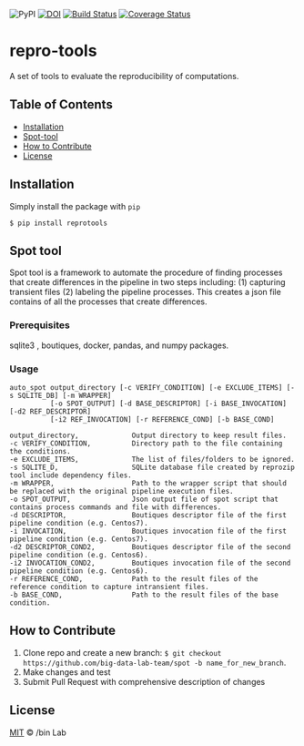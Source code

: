 ![PyPI](https://img.shields.io/pypi/v/reprotools)
[![DOI](https://zenodo.org/badge/DOI/10.5281/zenodo.3553132.svg)](https://doi.org/10.5281/zenodo.3553132)
[![Build Status](https://travis-ci.org/ali4006/spot.svg?branch=develop)](https://travis-ci.org/ali4006/spot)
[![Coverage Status](https://coveralls.io/repos/github/big-data-lab-team/spot/badge.svg?branch=develop)](https://coveralls.io/github/big-data-lab-team/spot?branch=develop)

# repro-tools
A set of tools to evaluate the reproducibility of computations.

<!-- TABLE OF CONTENTS -->
## Table of Contents

* [Installation](#installation)
* [Spot-tool](#spot-tool)
* [How to Contribute](#how-to-contribute)
* [License](#license)


## Installation

Simply install the package with `pip`

    $ pip install reprotools

## Spot tool

Spot tool is a framework to automate the procedure of 
finding processes that create differences in the pipeline in two steps including: (1) capturing transient files 
(2) labeling the pipeline processes. This creates a json file contains of all the processes that create 
differences.

### Prerequisites

sqlite3 , boutiques, docker, pandas, and numpy packages. 

### Usage

```
auto_spot output_directory [-c VERIFY_CONDITION] [-e EXCLUDE_ITEMS] [-s SQLITE_DB] [-m WRAPPER] 
          [-o SPOT_OUTPUT] [-d BASE_DESCRIPTOR] [-i BASE_INVOCATION] [-d2 REF_DESCRIPTOR] 
		  [-i2 REF_INVOCATION] [-r REFERENCE_COND] [-b BASE_COND]

output_directory,             Output directory to keep result files.
-c VERIFY_CONDITION,          Directory path to the file containing the conditions.
-e EXCLUDE_ITEMS,             The list of files/folders to be ignored.
-s SQLITE_D,                  SQLite database file created by reprozip tool include dependency files.
-m WRAPPER,                   Path to the wrapper script that should be replaced with the original pipeline execution files.
-o SPOT_OUTPUT,               Json output file of spot script that contains process commands and file with differences.
-d DESCRIPTOR,                Boutiques descriptor file of the first pipeline condition (e.g. Centos7).
-i INVOCATION,                Boutiques invocation file of the first pipeline condition (e.g. Centos7).
-d2 DESCRIPTOR_COND2,         Boutiques descriptor file of the second pipeline condition (e.g. Centos6).
-i2 INVOCATION_COND2,         Boutiques invocation file of the second pipeline condition (e.g. Centos6).
-r REFERENCE_COND,            Path to the result files of the reference condition to capture intransient files.
-b BASE_COND,                 Path to the result files of the base condition.
``` 

## How to Contribute

1. Clone repo and create a new branch: `$ git checkout https://github.com/big-data-lab-team/spot -b name_for_new_branch`.
2. Make changes and test
3. Submit Pull Request with comprehensive description of changes


## License

[MIT](LICENSE) © /bin Lab